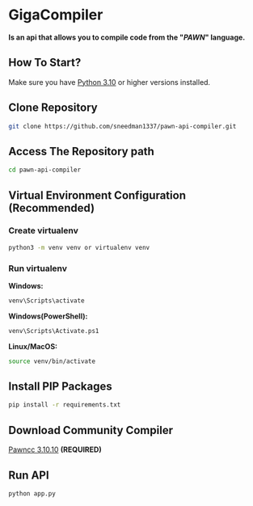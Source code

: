 # GigaCompiler

**Is an api that allows you to compile code from the "*PAWN*" language.**

## How To Start?

Make sure you have [Python 3.10](https://www.python.org/downloads/) or higher versions installed.

## Clone Repository

   ```bash
   git clone https://github.com/sneedman1337/pawn-api-compiler.git
   ```

## Access The Repository path

   ```bash
   cd pawn-api-compiler
   ```

## Virtual Environment Configuration (Recommended)

### Create virtualenv

```bash
python3 -m venv venv or virtualenv venv
```

### Run virtualenv

**Windows:**

```bash
venv\Scripts\activate
```

 **Windows(PowerShell):**

```bash
venv\Scripts\Activate.ps1
```

 **Linux/MacOS:**

```bash
source venv/bin/activate
```

## Install PIP Packages

```bash
pip install -r requirements.txt
```

## Download Community Compiler

[Pawncc 3.10.10](https://github.com/pawn-lang/compiler/releases/tag/v3.10.10) **(REQUIRED)**

## Run API

```bash
python app.py
```

